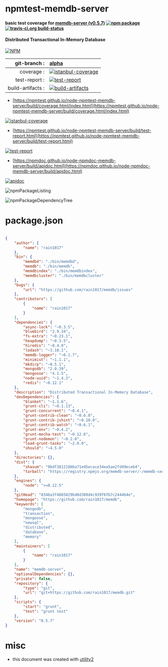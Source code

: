 # npmtest-memdb-server

#### basic test coverage for  [memdb-server (v0.5.7)](https://github.com/rain1017/memdb)  [![npm package](https://img.shields.io/npm/v/npmtest-memdb-server.svg?style=flat-square)](https://www.npmjs.org/package/npmtest-memdb-server) [![travis-ci.org build-status](https://api.travis-ci.org/npmtest/node-npmtest-memdb-server.svg)](https://travis-ci.org/npmtest/node-npmtest-memdb-server)

#### Distributed Transactional In-Memory Database

[![NPM](https://nodei.co/npm/memdb-server.png?downloads=true&downloadRank=true&stars=true)](https://www.npmjs.com/package/memdb-server)

| git-branch : | [alpha](https://github.com/npmtest/node-npmtest-memdb-server/tree/alpha)|
|--:|:--|
| coverage : | [![istanbul-coverage](https://npmtest.github.io/node-npmtest-memdb-server/build/coverage.badge.svg)](https://npmtest.github.io/node-npmtest-memdb-server/build/coverage.html/index.html)|
| test-report : | [![test-report](https://npmtest.github.io/node-npmtest-memdb-server/build/test-report.badge.svg)](https://npmtest.github.io/node-npmtest-memdb-server/build/test-report.html)|
| build-artifacts : | [![build-artifacts](https://npmtest.github.io/node-npmtest-memdb-server/glyphicons_144_folder_open.png)](https://github.com/npmtest/node-npmtest-memdb-server/tree/gh-pages/build)|

- [https://npmtest.github.io/node-npmtest-memdb-server/build/coverage.html/index.html](https://npmtest.github.io/node-npmtest-memdb-server/build/coverage.html/index.html)

[![istanbul-coverage](https://npmtest.github.io/node-npmtest-memdb-server/build/screenCapture.buildCi.browser.%252Ftmp%252Fbuild%252Fcoverage.lib.html.png)](https://npmtest.github.io/node-npmtest-memdb-server/build/coverage.html/index.html)

- [https://npmtest.github.io/node-npmtest-memdb-server/build/test-report.html](https://npmtest.github.io/node-npmtest-memdb-server/build/test-report.html)

[![test-report](https://npmtest.github.io/node-npmtest-memdb-server/build/screenCapture.buildCi.browser.%252Ftmp%252Fbuild%252Ftest-report.html.png)](https://npmtest.github.io/node-npmtest-memdb-server/build/test-report.html)

- [https://npmdoc.github.io/node-npmdoc-memdb-server/build/apidoc.html](https://npmdoc.github.io/node-npmdoc-memdb-server/build/apidoc.html)

[![apidoc](https://npmdoc.github.io/node-npmdoc-memdb-server/build/screenCapture.buildCi.browser.%252Ftmp%252Fbuild%252Fapidoc.html.png)](https://npmdoc.github.io/node-npmdoc-memdb-server/build/apidoc.html)

![npmPackageListing](https://npmtest.github.io/node-npmtest-memdb-server/build/screenCapture.npmPackageListing.svg)

![npmPackageDependencyTree](https://npmtest.github.io/node-npmtest-memdb-server/build/screenCapture.npmPackageDependencyTree.svg)



# package.json

```json

{
    "author": {
        "name": "rain1017"
    },
    "bin": {
        "memdbd": "./bin/memdbd",
        "memdb": "./bin/memdb",
        "memdbindex": "./bin/memdbindex",
        "memdbcluster": "./bin/memdbcluster"
    },
    "bugs": {
        "url": "https://github.com/rain1017/memdb/issues"
    },
    "contributors": [
        {
            "name": "rain1017"
        }
    ],
    "dependencies": {
        "async-lock": "~0.3.5",
        "bluebird": "2.9.34",
        "fs-extra": "~0.23.1",
        "heapdump": "~0.3.5",
        "hiredis": "~0.4.0",
        "lodash": "~3.10.1",
        "memdb-logger": "~0.1.7",
        "minimist": "~1.1.1",
        "mkdirp": "~0.5.1",
        "mongodb": "2.0.39",
        "mongoose": "4.1.5",
        "node-uuid": "~1.4.3",
        "redis": "~0.12.1"
    },
    "description": "Distributed Transactional In-Memory Database",
    "devDependencies": {
        "blanket": "~1.1.6",
        "grunt-cli": "~0.1.13",
        "grunt-concurrent": "~0.4.1",
        "grunt-contrib-clean": "~0.6.0",
        "grunt-contrib-jshint": "~0.10.0",
        "grunt-contrib-watch": "~0.6.1",
        "grunt-env": "~0.4.2",
        "grunt-mocha-test": "~0.12.6",
        "grunt-nodemon": "~0.2.0",
        "load-grunt-tasks": "~2.0.0",
        "should": "~4.5.0"
    },
    "directories": {},
    "dist": {
        "shasum": "9bdf3812186ba71e45ecace34ea5ae2fd49eceb4",
        "tarball": "https://registry.npmjs.org/memdb-server/-/memdb-server-0.5.7.tgz"
    },
    "engines": {
        "node": ">=0.12.5"
    },
    "gitHead": "8346a3f4865829b48d380d4c939f6fb7c244464e",
    "homepage": "https://github.com/rain1017/memdb",
    "keywords": [
        "mongodb",
        "transaction",
        "mongoose",
        "newsql",
        "distributed",
        "database",
        "memory"
    ],
    "maintainers": [
        {
            "name": "rain1017"
        }
    ],
    "name": "memdb-server",
    "optionalDependencies": {},
    "private": false,
    "repository": {
        "type": "git",
        "url": "git+https://github.com/rain1017/memdb.git"
    },
    "scripts": {
        "start": "grunt",
        "test": "grunt test"
    },
    "version": "0.5.7"
}
```



# misc
- this document was created with [utility2](https://github.com/kaizhu256/node-utility2)
